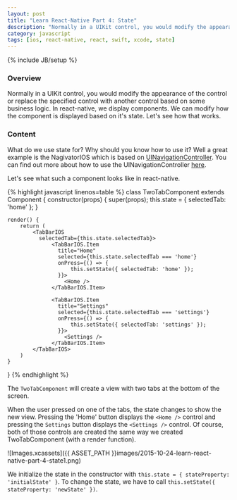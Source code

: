 ```yaml
---
layout: post
title: "Learn React-Native Part 4: State"
description: "Normally in a UIKit control, you would modify the appearance of the control or replace the specified control with another control based on some business logic. In react-native, we display components. We can modify how the component is displayed based on it's state. Let's see how that works."
category: javascript
tags: [ios, react-native, react, swift, xcode, state]
---
```

{% include JB/setup %}

<!-- Overview -->
<h3>Overview</h3>

Normally in a UIKit control, you would modify the appearance of the control or replace the specified control with another control based on some business logic. In react-native, we display components. We can modify how the component is displayed based on it's state. Let's see how that works.

<!-- Content -->
<h3>Content</h3>

What do we use state for? Why should you know how to use it? Well a great example is the NagivatorIOS which is based on [UINavigationController](https://developer.apple.com/library/ios/documentation/UIKit/Reference/UINavigationController_Class/). You can find out more about how to use the UINavigationController [here](https://developer.apple.com/library/prerelease/ios/referencelibrary/GettingStarted/DevelopiOSAppsSwift/Lesson8.html).

Let's see what such a component looks like in react-native. 

<!-- Code _______________________________________-->
{% highlight javascript linenos=table  %}
class TwoTabComponent extends Component {
    constructor(props) {
        super(props);
        this.state = {
            selectedTab: 'home'
        };
    }

    render() {
        return (
            <TabBarIOS
              selectedTab={this.state.selectedTab}>
                  <TabBarIOS.Item
                    title="Home"
                    selected={this.state.selectedTab === 'home'}
                    onPress={() => {
                        this.setState({ selectedTab: 'home' });
                    }}>
                      <Home />
                  </TabBarIOS.Item>

                  <TabBarIOS.Item
                    title="Settings"
                    selected={this.state.selectedTab === 'settings'}
                    onPress={() => {
                        this.setState({ selectedTab: 'settings' });
                    }}>
                      <Settings />
                  </TabBarIOS.Item>
            </TabBarIOS>
        )
    }
}
{% endhighlight %}
<!-- /Code ^^^^^^^^^^^^^^^^^^^^^^^^^^^^^^^^^^^^^^-->

The `TwoTabComponent` will create a view with two tabs at the bottom of the screen. 

When the user pressed on one of the tabs, the state changes to show the new view. Pressing the 'Home' button displays the `<Home />` control and pressing the `Settings` button displays the `<Settings />` control. Of course, both of those controls are created the same way we created TwoTabComponent (with a render function).

![Images.xcassets]({{ ASSET_PATH }}images/2015-10-24-learn-react-native-part-4-state1.png)


We initialize the state in the constructor with `this.state = { stateProperty: 'initialState' }`. To change the state, we have to call `this.setState({ stateProperty: 'newState' })`.